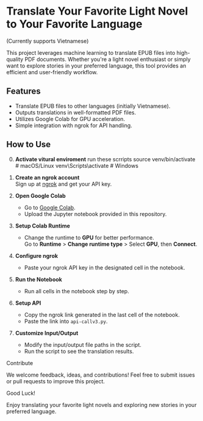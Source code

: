 # Translate Your Favorite Light Novel to Your Favorite Language  
(Currently supports Vietnamese)

This project leverages machine learning to translate EPUB files into high-quality PDF documents. Whether you're a light novel enthusiast or simply want to explore stories in your preferred language, this tool provides an efficient and user-friendly workflow.

## Features  
- Translate EPUB files to other languages (initially Vietnamese).  
- Outputs translations in well-formatted PDF files.  
- Utilizes Google Colab for GPU acceleration.  
- Simple integration with ngrok for API handling.

## How to Use

0. **Activate vitural enviroment**
   run these scrripts
         source venv/bin/activate    # macOS/Linux
         venv\Scripts\activate       # Windows

2. **Create an ngrok account**  
   Sign up at [ngrok](https://ngrok.com/) and get your API key.

3. **Open Google Colab**  
   - Go to [Google Colab](https://colab.research.google.com/).
   - Upload the Jupyter notebook provided in this repository.

4. **Setup Colab Runtime**  
   - Change the runtime to **GPU** for better performance.  
     Go to **Runtime** > **Change runtime type** > Select **GPU**, then **Connect**.

5. **Configure ngrok**  
   - Paste your ngrok API key in the designated cell in the notebook.

6. **Run the Notebook**  
   - Run all cells in the notebook step by step.

7. **Setup API**  
   - Copy the ngrok link generated in the last cell of the notebook.
   - Paste the link into `api-callv3.py`.

8. **Customize Input/Output**  
   - Modify the input/output file paths in the script.
   - Run the script to see the translation results.


Contribute

We welcome feedback, ideas, and contributions! Feel free to submit issues or pull requests to improve this project.

Good Luck!

Enjoy translating your favorite light novels and exploring new stories in your preferred language.
